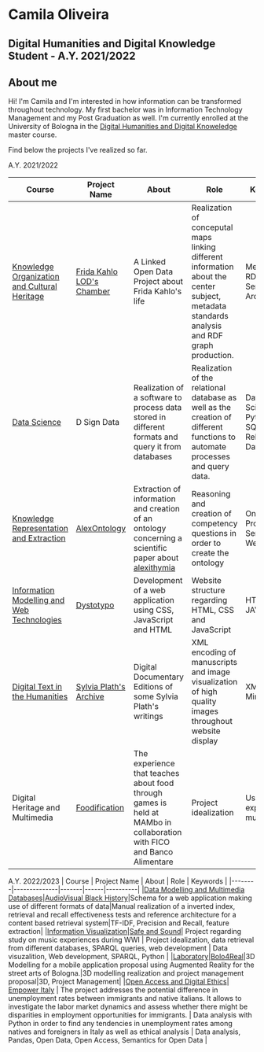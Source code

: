 # Camila Oliveira

## Digital Humanities and Digital Knowledge Student - A.Y. 2021/2022

## About me

Hi! I'm Camila and I'm interested in how information can be transformed throughout technology. My first bachelor was in Information Technology Management and my Post Graduation as well. I'm currently enrolled at the University of Bologna in the [Digital Humanities and Digital Knoweledge](https://corsi.unibo.it/2cycle/DigitalHumanitiesKnowledge) master course. 

Find below the projects I've realized so far.

A.Y. 2021/2022

| Course | Project Name | About | Role | Keywords |
|--------|--------------|-------|------|----------|
|[Knowledge Organization and Cultural Heritage](https://www.unibo.it/en/teaching/course-unit-catalogue?codiceMateria=92981&annoAccademico=2021&codiceCorso=9224&single=True&search=True)|[Frida Kahlo LOD's Chamber](https://fridakahlolodchamber.netlify.app/)|A Linked Open Data Project about Frida Kahlo's life|Realization of conceputal maps linking different information about the center subject, metadata standards analysis and RDF graph production.|Metadata, RDF, Semantic Archives|
|[Data Science](https://www.unibo.it/en/teaching/course-unit-catalogue?codiceMateria=95780&annoAccademico=2021&codiceCorso=9224&single=True&search=True)|D Sign Data|Realization of a software to process data stored in different formats and query it from databases|Realization of the relational database as well as the creation of different functions to automate processes and query data.|Data Science, Python, SQL, Relational Database|
|[Knowledge Representation and Extraction](https://www.unibo.it/en/teaching/course-unit-catalogue?codiceMateria=85446&annoAccademico=2021&codiceCorso=9224&single=True&search=True)|[AlexOntology](https://alexontlogy.github.io/AlexOntology/)|Extraction of information and creation of an ontology concerning a scientific paper about [alexithymia](https://royalsocietypublishing.org/doi/full/10.1098/rsos.150664)|Reasoning and creation of competency questions in order to create the ontology|Ontology, Protegè, Semantic Web|
|[Information Modelling and Web Technologies](https://www.unibo.it/en/teaching/course-unit-catalogue?codiceMateria=85445&annoAccademico=2021&codiceCorso=9224&single=True&search=True)|[Dystotypo](https://dystotypo.github.io/dystotypo/index.html)|Development of a web application using CSS, JavaScript and HTML|Website structure regarding HTML, CSS and JavaScript|HTML, CSS, JAVASCRIPT|
|[Digital Text in the Humanities](https://www.unibo.it/en/teaching/course-unit-catalogue?codiceMateria=85448&annoAccademico=2021&codiceCorso=9224&single=True&search=True)|[Sylvia Plath's Archive](https://sylviaplath-archive.github.io/SylviaPlath-Archive/)|Digital Documentary Editions of some Sylvia Plath's writings|XML encoding of manuscripts and image visualization of high quality images throughout website display|XML, HTML, Mirador|
| Digital Heritage and Multimedia | [Foodification](https://www.figma.com/proto/9Du4hwz2mYIZfWpqKENnaf/FOODIFICATION?page-id=0%3A1&node-id=4-3&viewport=-216%2C367%2C0.66&scaling=scale-down&starting-point-node-id=4%3A3) | The experience that teaches about food through games is held at MAMbo in collaboration with FICO and Banco Alimentare | Project idealization | User experience, museology |

A.Y. 2022/2023
| Course | Project Name | About | Role | Keywords |
|--------|--------------|-------|------|----------|
|[Data Modelling and Multimedia Databases](https://www.unibo.it/en/teaching/course-unit-catalogue?codiceMateria=93425&annoAccademico=2021&codiceCorso=9224&single=True&search=True)|[AudioVisual Black History](https://www.canva.com/design/DAFb3s6ozaA/cPIAGrPYk7fL92FsVKGNpw/view?utm_content=DAFb3s6ozaA&utm_campaign=designshare&utm_medium=link&utm_source=publishsharelink)|Schema for a web application making use of different formats of data|Manual realization of a inverted index, retrieval and recall effectiveness tests and reference architecture for a content based retrieval system|TF-IDF, Precision and Recall, feature extraction|
|[Information Visualization](https://www.unibo.it/en/teaching/course-unit-catalogue/course-unit/2022/467047)|[Safe and Sound](https://safeandsoundinfoviz.github.io/safe_and_sound/)| Project regarding study on music experiences during WWI | Project idealization, data retrieval from different databases, SPARQL queries, web development | Data visuzalition, Web development, SPARQL, Python |
|[Laboratory](https://www.unibo.it/en/teaching/course-unit-catalogue/course-unit/2021/424790)|[Bolo4Real](https://www.canva.com/design/DAFlo43y5xM/VDi5dtpSQ5SL9KoYzD-7vQ/view?utm_content=DAFlo43y5xM&utm_campaign=designshare&utm_medium=link&utm_source=publishsharelink)|3D Modelling for a mobile application proposal using Augmented Reality for the street arts of Bologna.|3D modelling realization and project management proposal|3D, Project Management|
|[Open Access and Digital Ethics](https://www.unibo.it/it/didattica/insegnamenti/insegnamento/2022/424645)| [Empower Italy](https://openaccesstoimmigrants.github.io/EmpowerItaly/) | The project addresses the potential difference in unemployment rates between immigrants and native italians. It allows to investigate the labor market dynamics and assess whether there might be disparities in employment opportunities for immigrants. | Data analysis with Python in order to find any tendencies in unemployment rates among natives and foreigners in Italy as well as ethical analysis | Data analysis, Pandas, Open Data, Open Access, Semantics for Open Data |

<!---
camilasamurai/camilasamurai is a ✨ special ✨ repository because its `README.md` (this file) appears on your GitHub profile.
You can click the Preview link to take a look at your changes.
--->
